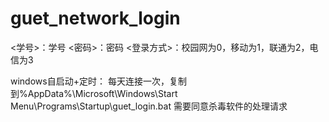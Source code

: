 # guet_network_login

<学号>：学号
<密码>：密码
<登录方式>：校园网为0，移动为1，联通为2，电信为3

windows自启动+定时：
  每天连接一次，复制到%AppData%\Microsoft\Windows\Start Menu\Programs\Startup\guet_login.bat
  需要同意杀毒软件的处理请求
